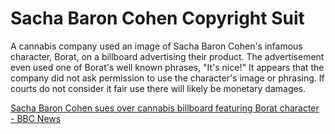 # Sacha Baron Cohen Copyright Suit
A cannabis company used an image of Sacha Baron Cohen's infamous character, Borat, on a billboard advertising their product. The advertisement even used one of Borat's well known phrases, "It's nice!" It appears that the company did not ask permission to use the character's image or phrasing. If courts do not consider it fair use there will likely be monetary damages.

[Sacha Baron Cohen sues over cannabis billboard featuring Borat character - BBC News](https://www.bbc.com/news/entertainment-arts-57817404)